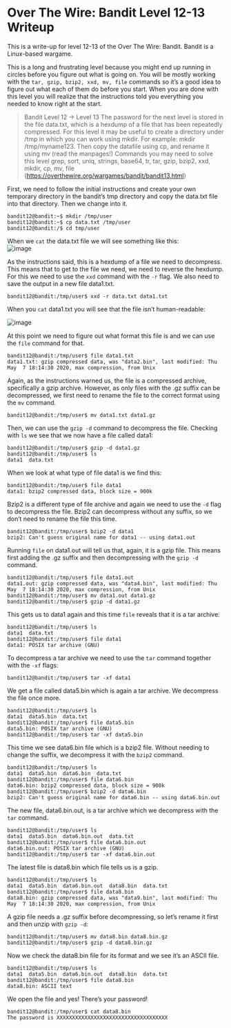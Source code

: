 # Over The Wire: Bandit Level 12-13 Writeup
This is a write-up for level 12-13 of the Over The Wire: Bandit. Bandit is a Linux-based wargame.

This is a long and frustrating level because you might end up running in circles before you figure out what is going on. You will be mostly working with the `tar, gzip, bzip2, xxd, mv, file` commands so it’s a good idea to figure out what each of them do before you start. When you are done with this level you will realize that the instructions told you everything you needed to know right at the start. 

> Bandit Level 12 → Level 13
The password for the next level is stored in the file data.txt, which is a hexdump of a file that has been repeatedly compressed. For this level it may be useful to create a directory under /tmp in which you can work using mkdir. For example: mkdir /tmp/myname123. Then copy the datafile using cp, and rename it using mv (read the manpages!)
Commands you may need to solve this level
grep, sort, uniq, strings, base64, tr, tar, gzip, bzip2, xxd, mkdir, cp, mv, file
(https://overthewire.org/wargames/bandit/bandit13.html)

First, we need to follow the initial instructions and create your own temporary directory in the bandit’s tmp directory and copy the data.txt file into that directory. Then we change into it.


```
bandit12@bandit:~$ mkdir /tmp/user 
bandit12@bandit:~$ cp data.txt /tmp/user 
bandit12@bandit:/$ cd tmp/user
```

When we `cat` the data.txt file we will see something like this: </br>
![image](https://user-images.githubusercontent.com/101567957/158242416-72f8bba6-472f-42eb-a910-1a52674a90cc.png)

As the instructions said, this is a hexdump of a file we need to decompress. This means that to get to the file we need, we need to reverse the hexdump. For this we need to use the `xxd` command with the `-r` flag. We also need to save the output in a new file data1.txt. 


```
bandit12@bandit:/tmp/user$ xxd -r data.txt data1.txt 
```


When you `cat` data1.txt you will see that the file isn’t human-readable: 

![image](https://user-images.githubusercontent.com/101567957/158242699-4e5dfb8b-f569-444b-a867-883eab3a9f71.png)

At this point we need to figure out what format this file is and we can use the `file` command for that.

```
bandit12@bandit:/tmp/user$ file data1.txt
data1.txt: gzip compressed data, was "data2.bin", last modified: Thu May  7 18:14:30 2020, max compression, from Unix 
```

Again, as the instructions warned us, the file is a compressed archive, specifically a gzip archive. However, as only files with the .gz suffix can be decompressed, we first need to rename the file to the correct format using the `mv` command.

```
bandit12@bandit:/tmp/user$ mv data1.txt data1.gz
```

Then, we can use the `gzip -d` command to decompress the file. Checking with `ls` we see that we now have a file called data1:

```
bandit12@bandit:/tmp/user$ gzip -d data1.gz
bandit12@bandit:/tmp/user$ ls
data1  data.txt
```

When we look at what type of file data1 is we find this:

```
bandit12@bandit:/tmp/user$ file data1
data1: bzip2 compressed data, block size = 900k
```

Bzip2 is a different type of file archive and again we need to use the `-d` flag to decompress the file. Bzip2 can decompress without any suffix, so we don’t need to rename the file this time.

```
bandit12@bandit:/tmp/user$ bzip2 -d data1
bzip2: Can't guess original name for data1 -- using data1.out
```

Running `file` on data1.out will tell us that, again, it is a gzip file. This means first adding the .gz suffix and then decompressing with the `gzip -d` command.



```
bandit12@bandit:/tmp/user$ file data1.out
data1.out: gzip compressed data, was "data4.bin", last modified: Thu May  7 18:14:30 2020, max compression, from Unix
bandit12@bandit:/tmp/user$ mv data1.out data1.gz
bandit12@bandit:/tmp/user$ gzip -d data1.gz
```

This gets us to data1 again and this time `file` reveals that it is a tar archive:

```
bandit12@bandit:/tmp/user$ ls
data1  data.txt
bandit12@bandit:/tmp/user$ file data1
data1: POSIX tar archive (GNU)
```

To decompress a tar archive we need to use the `tar` command together with the `-xf` flags: 

```
bandit12@bandit:/tmp/user$ tar -xf data1
```

We get a file called data5.bin which is again a tar archive. We decompress the file once more.

```
bandit12@bandit:/tmp/user$ ls
data1  data5.bin  data.txt
bandit12@bandit:/tmp/user$ file data5.bin
data5.bin: POSIX tar archive (GNU)
bandit12@bandit:/tmp/user$ tar -xf data5.bin
```

This time we see data6.bin file which is a bzip2 file. Without needing to change the suffix, we decompress it with the `bzip2` command.

```
bandit12@bandit:/tmp/user$ ls
data1  data5.bin  data6.bin  data.txt
bandit12@bandit:/tmp/user$ file data6.bin
data6.bin: bzip2 compressed data, block size = 900k
bandit12@bandit:/tmp/user$ bzip2 -d data6.bin
bzip2: Can't guess original name for data6.bin -- using data6.bin.out
```


The new file, data6.bin.out, is a tar archive which we decompress with the `tar` command.

```
bandit12@bandit:/tmp/user$ ls
data1  data5.bin  data6.bin.out  data.txt
bandit12@bandit:/tmp/user$ file data6.bin.out
data6.bin.out: POSIX tar archive (GNU)
bandit12@bandit:/tmp/user$ tar -xf data6.bin.out
```
The latest file is data8.bin which file tells us is a gzip. 

```
bandit12@bandit:/tmp/user$ ls
data1  data5.bin  data6.bin.out  data8.bin  data.txt
bandit12@bandit:/tmp/user$ file data8.bin
data8.bin: gzip compressed data, was "data9.bin", last modified: Thu May  7 18:14:30 2020, max compression, from Unix
```

A gzip file needs a .gz suffix before decompressing, so let’s rename it first and then unzip with `gzip -d`:

```
bandit12@bandit:/tmp/user$ mv data8.bin data8.bin.gz
bandit12@bandit:/tmp/user$ gzip -d data8.bin.gz
```
Now we check the data8.bin file for its format and we see it’s an ASCII file. 

```
bandit12@bandit:/tmp/user$ ls
data1  data5.bin  data6.bin.out  data8.bin  data.txt
bandit12@bandit:/tmp/user$ file data8.bin
data8.bin: ASCII text
```

We open the file and yes! There’s your password!

```
bandit12@bandit:/tmp/user$ cat data8.bin
The password is XXXXXXXXXXXXXXXXXXXXXXXXXXXXXXXXXXXX
```

